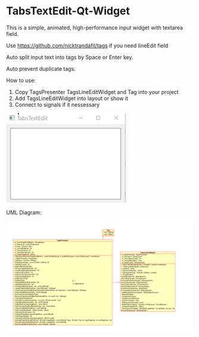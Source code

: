 # TabsTextEdit-Qt-Widget

This is a simple, animated, high-performance input widget with textarea field.

Use https://github.com/nicktrandafil/tags if you need lineEdit field

Auto split input text into tags by Space or Enter key.

Auto prevent duplicate tags.

How to use:

1. Copy TagsPresenter TagsLineEditWidget and Tag into your project
2. Add TagsLineEditWidget into layout or show it
3. Connect to signals if it nessessary

![1](.//images//1.gif)

UML Diagram:

![2](.//images//uml.png)
